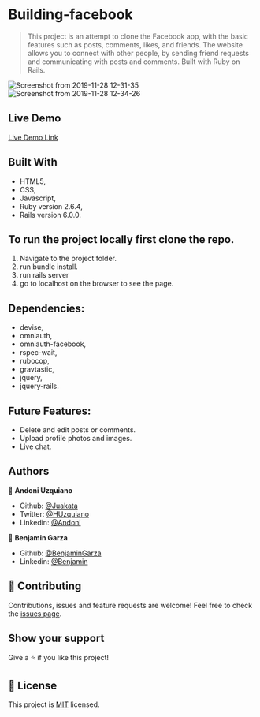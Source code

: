 # Building-facebook

> This project is an attempt to clone the Facebook app, with the basic features such as posts, comments, likes, and friends. The website allows you to connect with other people, by sending friend requests and communicating with posts and comments. Built with Ruby on Rails.

![Screenshot from 2019-11-28 12-31-35](https://user-images.githubusercontent.com/11781597/69827738-479b6680-11de-11ea-9659-7255c486f78f.png)![Screenshot from 2019-11-28 12-34-26](https://user-images.githubusercontent.com/11781597/69827789-8f21f280-11de-11ea-9bc7-d2745d3e8056.png)

## Live Demo

[Live Demo Link](https://intense-harbor-38641.herokuapp.com/)

## Built With

- HTML5,
- CSS,
- Javascript,
- Ruby version 2.6.4,
- Rails version 6.0.0.

## To run the project locally first clone the repo.

  1) Navigate to the project folder.
  2) run bundle install.
  3) run rails server
  4) go to localhost on the browser to see the page.

## Dependencies:
 - devise,
 - omniauth,
 - omniauth-facebook,
 - rspec-wait,
 - rubocop,
 - gravtastic,
 - jquery,
 - jquery-rails.
 
## Future Features:

- Delete and edit posts or comments.
- Upload profile photos and images.
- Live chat.

## Authors

👤 **Andoni Uzquiano**

- Github: [@Juakata](https://github.com/Juakata)
- Twitter: [@HUzquiano](https://twitter.com/HUzquiano)
- Linkedin: [@Andoni](https://www.linkedin.com/in/andoni-uzquiano-31304818a/)

👤 **Benjamin Garza**

- Github: [@BenjaminGarza](https://github.com/BenjaminGarza)
- Linkedin: [@Benjamin](https://www.linkedin.com/in/benjamin-garza/)

## 🤝 Contributing

Contributions, issues and feature requests are welcome!
Feel free to check the [issues page](https://github.com/BenjaminGarza/building-facebook/issues).

## Show your support

Give a ⭐️ if you like this project!

## 📝 License

This project is [MIT](https://opensource.org/licenses/MIT) licensed.

